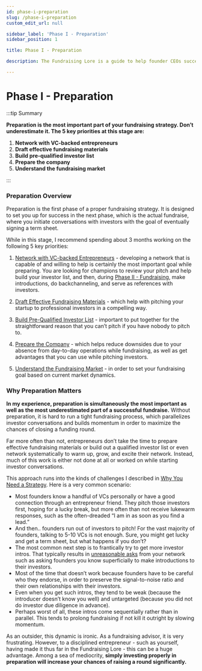 ```yaml
---
id: phase-i-preparation
slug: /phase-i-preparation
custom_edit_url: null

sidebar_label: 'Phase I - Preparation'
sidebar_position: 1

title: Phase I - Preparation

description: The Fundraising Lore is a guide to help founder CEOs successfully raise early-stage VC financing from Silicon Valley investors.

---
```


# Phase I - Preparation

:::tip Summary

**Preparation is the most important part of your fundraising strategy. Don’t underestimate it. The 5 key priorities at this stage are:**
1. **Network with VC-backed entrepreneurs**
2. **Draft effective fundraising materials**
3. **Build pre-qualified investor list**
4. **Prepare the company**
5. **Understand the fundraising market**

:::

### Preparation Overview

Preparation is the first phase of a proper fundraising strategy. It is designed to set you up for success in the next phase, which is the actual fundraise, where you initiate conversations with investors with the goal of eventually signing a term sheet.

While in this stage, I recommend spending about 3 months working on the following 5 key priorities:

1. [Network with VC-backed Entrepreneurs](/phase-i-preparation/network-with-vc-backed-entrepreneurs) - developing a network that is capable of and willing to help is certainly the most important goal while preparing. You are looking for champions to review your pitch and help build your investor list, and then, during [Phase II - Fundraising](/phase-ii-fundraising), make introductions, do backchanneling, and serve as references with investors.

2. [Draft Effective Fundraising Materials](/phase-i-preparation/draft-effective-fundraising-materials) - which help with pitching your startup to professional investors in a compelling way.

3. [Build Pre-Qualified Investor List](/phase-i-preparation/build-pre-qualified-investor-list) - important to put together for the straightforward reason that you can’t pitch if you have nobody to pitch to.

4. [Prepare the Company](/phase-i-preparation/prepare-the-company) - which helps reduce downsides due to your absence from day-to-day operations while fundraising, as well as get advantages that you can use while pitching investors.

5. [Understand the Fundraising Market](/phase-i-preparation/understand-the-fundraising-market) - in order to set your fundraising goal based on current market dynamics.

### Why Preparation Matters

**In my experience, preparation is simultaneously the most important as well as the most underestimated part of a successful fundraise.** Without preparation, it is hard to run a tight fundraising process, which parallelizes investor conversations and builds momentum in order to maximize the chances of closing a funding round.

Far more often than not, entrepreneurs don’t take the time to prepare effective fundraising materials or build out a qualified investor list or even network systematically to warm up, grow, and excite their network. Instead, much of this work is either not done at all or worked on while starting investor conversations. 

This approach runs into the kinds of challenges I described in [Why You Need a Strategy](/deciding-to-fundraise/why-you-need-a-strategy). Here is a very common scenario:

- Most founders know a handful of VCs personally or have a good connection through an entrepreneur friend. They pitch those investors first, hoping for a lucky break, but more often than not receive lukewarm responses, such as the often-dreaded “I am in as soon as you find a lead.”
- And then.. founders run out of investors to pitch! For the vast majority of founders, talking to 5-10 VCs is not enough. Sure, you might get lucky and get a term sheet, but what happens if you don’t?
- The most common next step is to frantically try to get more investor intros. That typically results in [unreasonable asks](/deciding-to-fundraise/why-you-need-a-strategy) from your network such as asking founders you know superficially to make introductions to their investors. 
- Most of the time that doesn’t work because founders have to be careful who they endorse, in order to preserve the signal-to-noise ratio and their own relationships with their investors.
- Even when you get such intros, they tend to be weak (because the introducer doesn’t know you well) and untargeted (because you did not do investor due diligence in advance).
- Perhaps worst of all, these intros come sequentially rather than in parallel. This tends to prolong fundraising if not kill it outright by slowing momentum.

As an outsider, this dynamic is ironic. As a fundraising advisor, it is very frustrating. However, to a disciplined entrepreneur - such as yourself, having made it thus far in the Fundraising Lore - this can be a huge advantage. Among a sea of mediocrity, **simply investing properly in preparation will increase your chances of raising a round significantly.**